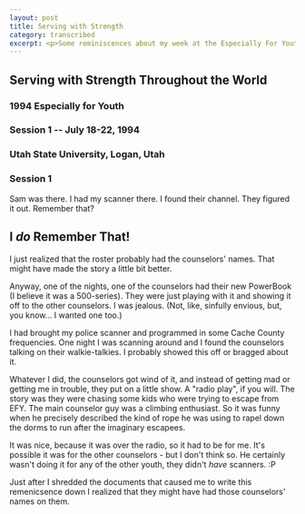 ```yaml
---
layout: post
title: Serving with Strength
category: transcribed
excerpt: <p>Some reminiscences about my week at the Especially For Youth camp</p>
---
```


## Serving with Strength Throughout the World
### 1994 Especially for Youth

### Session 1 -- July 18-22, 1994
### Utah State University, Logan, Utah
### Session 1

Sam was there.
I had my scanner there. I found their channel. They figured it out. Remember that?

## I _do_ Remember That!
I just realized that the roster probably had the counselors' names. That might have made the story a little bit better.

Anyway, one of the nights, one of the counselors had their new PowerBook (I believe it was a 500-series). They were just playing with it and showing it off to the other counselors. I was jealous. (Not, like, sinfully envious, but, you know... I wanted one too.)

I had brought my police scanner and programmed in some Cache County frequencies. One night I was scanning around and I found the counselors talking on their walkie-talkies. I probably showed this off or bragged about it.

Whatever I did, the counselors got wind of it, and instead of getting mad or getting me in trouble, they put on a little show. A "radio play", if you will. The story was they were chasing some kids who were trying to escape from EFY. The main counselor guy was a climbing enthusiast. So it was funny when he precisely described the kind of rope he was using to rapel down the dorms to run after the imaginary escapees.

It was nice, because it was over the radio, so it had to be for me. It's possible it was for the other counselors - but I don't think so. He certainly wasn't doing it for any of the other youth, they didn't _have_ scanners. :P

Just after I shredded the documents that caused me to write this remenicsence down I realized that they might have had those counselors' names on them.
